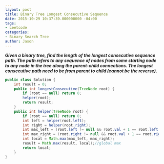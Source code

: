 ```yaml
---
layout: post
title: Binary Tree Longest Consecutive Sequence
date: 2015-10-29 10:37:39.000000000 -04:00
tags:
- Leetcode
categories:
- Binary Search Tree
author: Jason
---
```

<p><strong><em>Given a binary tree, find the length of the longest consecutive sequence path. The path refers to any sequence of nodes from some starting node to any node in the tree along the parent-child connections. The longest consecutive path need to be from parent to child (cannot be the reverse).</em></strong></p>


``` java
public class Solution {
    int result = 0;
    public int longestConsecutive(TreeNode root) {
        if (root == null) return 0;
        helper(root);
        return result;
    }
    public int helper(TreeNode root) {
        if (root == null) return 0;
        int left = helper(root.left);
        int right = helper(root.right);
        int max_left = (root.left != null && root.val + 1 == root.left.val) ? left + 1 : 1;
        int max_right = (root.right != null && root.val + 1 == root.right.val) ? right + 1: 1;
        int local = Math.max(max_left, max_right);
        result = Math.max(result, local);//global max
        return local;
    }
}
```
